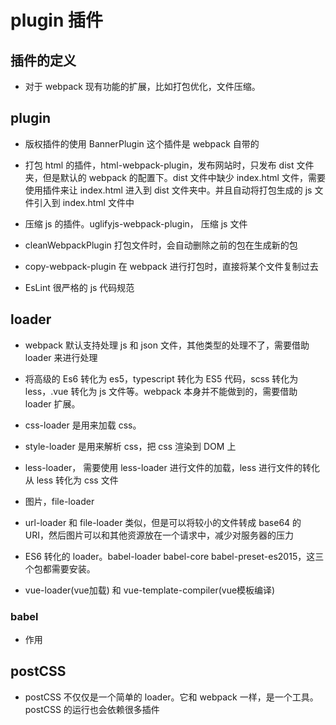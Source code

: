 # plugin 插件

## 插件的定义

* 对于 webpack 现有功能的扩展，比如打包优化，文件压缩。

## plugin

* 版权插件的使用 BannerPlugin 这个插件是 webpack 自带的

* 打包 html  的插件，html-webpack-plugin，发布网站时，只发布 dist 文件夹，但是默认的 webpack 的配置下。dist 文件中缺少 index.html 文件，需要使用插件来让 index.html 进入到 dist 文件夹中。并且自动将打包生成的 js 文件引入到 index.html 文件中

* 压缩 js 的插件。uglifyjs-webpack-plugin， 压缩 js 文件

* cleanWebpackPlugin 打包文件时，会自动删除之前的包在生成新的包

* copy-webpack-plugin 在 webpack 进行打包时，直接将某个文件复制过去

* EsLint 很严格的 js 代码规范

## loader

* webpack 默认支持处理 js 和 json 文件，其他类型的处理不了，需要借助 loader 来进行处理

* 将高级的 Es6 转化为 es5，typescript 转化为 ES5 代码，scss 转化为 less，.vue 转化为 js 文件等。webpack 本身并不能做到的，需要借助 loader 扩展。

* css-loader   是用来加载 css。
* style-loader 是用来解析 css，把 css 渲染到 DOM 上

* less-loader， 需要使用 less-loader 进行文件的加载，less 进行文件的转化从 less 转化为 css 文件

* 图片，file-loader
* url-loader 和 file-loader 类似，但是可以将较小的文件转成 base64 的 URI，然后图片可以和其他资源放在一个请求中，减少对服务器的压力

* ES6 转化的 loader。babel-loader babel-core babel-preset-es2015，这三个包都需要安装。

* vue-loader(vue加载) 和 vue-template-compiler(vue模板编译)

### babel

* 作用

## postCSS

* postCSS 不仅仅是一个简单的 loader。它和 webpack 一样，是一个工具。postCSS 的运行也会依赖很多插件
